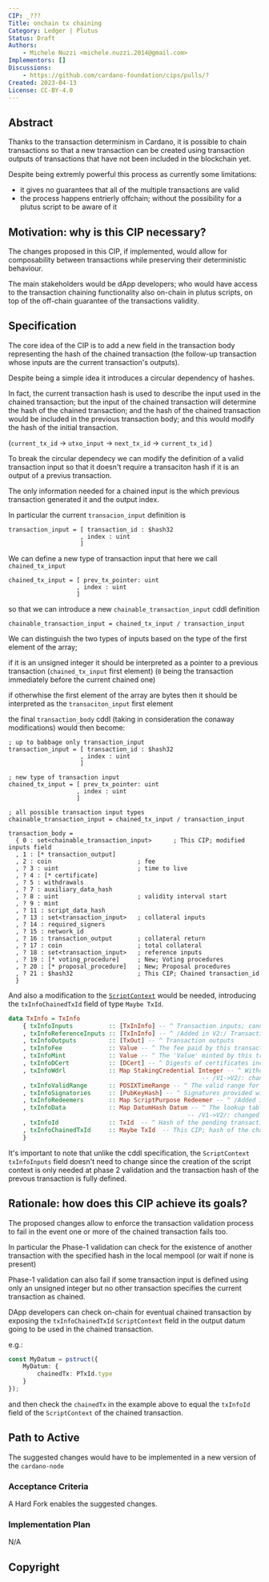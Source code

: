 ```yaml
---
CIP: _???
Title: onchain tx chaining
Category: Ledger | Plutus
Status: Draft
Authors:
    - Michele Nuzzi <michele.nuzzi.2014@gmail.com>
Implementors: []
Discussions:
    - https://github.com/cardano-foundation/cips/pulls/?
Created: 2023-04-13
License: CC-BY-4.0
---
```


<!-- Existing categories:

- Meta                   | For meta-CIPs which typically serves another category or group of categories.
- Reward-Sharing Schemes | For CIPs discussing the reward & incentive mechanisms of the protocol.
- Wallets                | For standardisation across wallets (hardware, full-node or light).
- Tokens                 | About tokens (fungible or non-fungible) and minting policies in general.
- Metadata               | For proposals around metadata (on-chain or off-chain).
- Tools                  | A broad category for ecosystem tools not falling into any other category.
- Plutus                 | Changes or additions to Plutus
- Ledger                 | For proposals regarding the Cardano ledger
- Catalyst               | For proposals affecting Project Catalyst / the Jörmungandr project

-->

## Abstract
<!-- A short (\~200 word) description of the proposed solution and the technical issue being addressed. -->

Thanks to the transaction determinism in Cardano, it is possible to chain transactions so that a new transaction can be created using transaction outputs of transactions that have not been included in the blockchain yet.

Despite being extremly powerful this process as currently some limitations:
- it gives no guarantees that all of the multiple transactions are valid
- the process happens entrierly offchain; without the possibility for a plutus script to be aware of it

## Motivation: why is this CIP necessary?
<!-- A clear explanation that introduces the reason for a proposal, its use cases and stakeholders. If the CIP changes an established design then it must outline design issues that motivate a rework. For complex proposals, authors must write a Cardano Problem Statement (CPS) as defined in CIP-9999 and link to it as the `Motivation`. -->

The changes proposed in this CIP, if implemented, would allow for composability between transactions while preserving their deterministic behaviour.

The main stakeholders would be dApp developers; who would have access to the transaction chaining functionality also on-chain in plutus scripts, on top of the off-chain guarantee of the transactions validity.

## Specification
<!-- The technical specification should describe the proposed improvement in sufficient technical detail. In particular, it should provide enough information that an implementation can be performed solely on the basis of the design in the CIP. This is necessary to facilitate multiple, interoperable implementations. -->

The core idea of the CIP is to add a new field in the transaction body representing the hash of the chained transaction (the follow-up transaction whose inputs are the current transaction's outputs).

Despite being a simple idea it introduces a circular dependency of hashes.

In fact, the current transaction hash is used to describe the input used in the chained transaction;
but the input of the chained transaction will determine the hash of the chained transaction;
and the hash of the chained transaction would be included in the previous transaction body;
and this would modify the hash of the initial transaction.

(`current_tx_id` -> `utxo_input` -> `next_tx_id` -> `current_tx_id` )

To break the circular dependecy we can modify the definition of a valid transaction input so that it doesn't require a transaciton hash if it is an output of a previus transaction.

The only information needed for a chained input is the which previous transaction generated it and the output index.

In particular the current `transacion_input` definition is

```cddl
transaction_input = [ transaction_id : $hash32
                    , index : uint
                    ]
```

We can define a new type of transaction input that here we call `chained_tx_input`

```cddl
chained_tx_input = [ prev_tx_pointer: uint
                   , index : uint
                   ]
```

so that we can introduce a new `chainable_transaction_input` cddl definition

```cddl
chainable_transaction_input = chained_tx_input / transaction_input
```

We can distinguish the two types of inputs based on the type of the first element of the array;

if it is an unsigned integer it should be interpreted as a pointer to a previous transaction (`chained_tx_input` first element)
(`0` being the transaction immediately before the current chained one)

if otherwhise the first element of the array are bytes then it should be interpreted as the `transaciton_input` first element

the final `transaction_body` cddl (taking in consideration the conaway modifications) would then become:

```cddl
; up to babbage only transaction_input
transaction_input = [ transaction_id : $hash32
                    , index : uint
                    ]

; new type of transaction input
chained_tx_input = [ prev_tx_pointer: uint
                   , index : uint
                   ]

; all possible transaction input types
chainable_transaction_input = chained_tx_input / transaction_input

transaction_body =
  { 0 : set<chainable_transaction_input>      ; This CIP; modified inputs field
  , 1 : [* transaction_output]
  , 2 : coin                        ; fee
  , ? 3 : uint                      ; time to live
  , ? 4 : [* certificate]
  , ? 5 : withdrawals
  , ? 7 : auxiliary_data_hash
  , ? 8 : uint                      ; validity interval start
  , ? 9 : mint
  , ? 11 : script_data_hash
  , ? 13 : set<transaction_input>   ; collateral inputs
  , ? 14 : required_signers
  , ? 15 : network_id
  , ? 16 : transaction_output       ; collateral return
  , ? 17 : coin                     ; total collateral
  , ? 18 : set<transaction_input>   ; reference inputs
  , ? 19 : [* voting_procedure]     ; New; Voting procedures
  , ? 20 : [* proposal_procedure]   ; New; Proposal procedures
  , ? 21 : $hash32                  ; This CIP; Chained transaction_id
  }
```

And also a modification to the [`ScriptContext`](https://github.com/input-output-hk/plutus/blob/c3918d6027a9a34b6f72a6e4c7bf2e5350e6467e/plutus-ledger-api/src/PlutusLedgerApi/V2/Contexts.hs#L72)  would be needed, introducing the `txInfoChainedTxId` field of type `Maybe TxId`.

```hs
data TxInfo = TxInfo
    { txInfoInputs          :: [TxInInfo] -- ^ Transaction inputs; cannot be an empty list
    , txInfoReferenceInputs :: [TxInInfo] -- ^ /Added in V2:/ Transaction reference inputs
    , txInfoOutputs         :: [TxOut] -- ^ Transaction outputs
    , txInfoFee             :: Value -- ^ The fee paid by this transaction.
    , txInfoMint            :: Value -- ^ The 'Value' minted by this transaction.
    , txInfoDCert           :: [DCert] -- ^ Digests of certificates included in this transaction
    , txInfoWdrl            :: Map StakingCredential Integer -- ^ Withdrawals
                                                      -- /V1->V2/: changed from assoc list to a 'PlutusTx.AssocMap'
    , txInfoValidRange      :: POSIXTimeRange -- ^ The valid range for the transaction.
    , txInfoSignatories     :: [PubKeyHash] -- ^ Signatures provided with the transaction, attested that they all signed the tx
    , txInfoRedeemers       :: Map ScriptPurpose Redeemer -- ^ /Added in V2:/ a table of redeemers attached to the transaction
    , txInfoData            :: Map DatumHash Datum -- ^ The lookup table of datums attached to the transaction
                                                  -- /V1->V2/: changed from assoc list to a 'PlutusTx.AssocMap'
    , txInfoId              :: TxId  -- ^ Hash of the pending transaction body (i.e. transaction excluding witnesses)
    , txInfoChainedTxId     :: Maybe TxId  -- This CIP; hash of the chained transaction based on this transaction outputs
    }
```

It's important to note that unlike the cddl specification, the `ScriptContext` `txInfoInputs` field doesn't need to change since the creation of the script context is only needed at phase 2 validation and the transaction hash of the prevous transaction is fully defined.

## Rationale: how does this CIP achieve its goals?
<!-- The rationale fleshes out the specification by describing what motivated the design and what led to particular design decisions. It should describe alternate designs considered and related work. The rationale should provide evidence of consensus within the community and discuss significant objections or concerns raised during the discussion.

It must also explain how the proposal affects the backward compatibility of existing solutions when applicable. If the proposal responds to a CPS, the 'Rationale' section should explain how it addresses the CPS, and answer any questions that the CPS poses for potential solutions.
-->

The proposed changes allow to enforce the transaction validation process to fail in the event one or more of the chained transaction fails too.

In particular the Phase-1 validation can check for the existence of another transaction with the specified hash in the local mempool (or wait if none is present)

Phase-1 validation can also fail if some transaction input is defined using only an unsigned integer but no other transaction specifies the current transaction as chained.

DApp developers can check on-chain for eventual chained transaction by exposing the `txInfoChainedTxId` `ScriptContext` field in the output datum going to be used in the chained transaction.

e.g.:
```ts
const MyDatum = pstruct({
    MyDatum: {
        chainedTx: PTxId.type
    }
});
```

and then check the `chainedTx` in the example above to equal the `txInfoId` field of the `ScriptContext` of the chained transaction.

## Path to Active

The suggested changes would have to be implemented in a new version of the `cardano-node`

### Acceptance Criteria
<!-- Describes what are the acceptance criteria whereby a proposal becomes 'Active' -->

A Hard Fork enables the suggested changes.

### Implementation Plan
<!-- A plan to meet those criteria. Or `N/A` if not applicable. -->

N/A

## Copyright
<!-- The CIP must be explicitly licensed under acceptable copyright terms. -->

[CC-BY-4.0]: https://creativecommons.org/licenses/by/4.0/legalcode
[Apache-2.0]: http://www.apache.org/licenses/LICENSE-2.0
